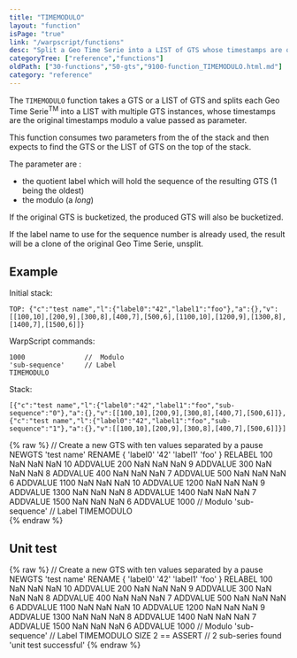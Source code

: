 ```yaml
---
title: "TIMEMODULO"
layout: "function"
isPage: "true"
link: "/warpscript/functions"
desc: "Split a Geo Time Serie into a LIST of GTS whose timestamps are original timestamps modulo a value passed as parameter"
categoryTree: ["reference","functions"]
oldPath: ["30-functions","50-gts","9100-function_TIMEMODULO.html.md"]
category: "reference"
---
```

 

The `TIMEMODULO` function takes a GTS or a LIST of GTS and splits each Geo Time Serie<sup>TM</sup> into a LIST with multiple GTS instances, whose timestamps are the original timestamps modulo a value passed as parameter. 

This function consumes two parameters from the of the stack and then expects to find the GTS or the LIST of GTS  on the top of the stack.

The parameter are :

- the quotient label which will hold the sequence of the resulting GTS (1 being the oldest)
- the modulo (a *long*) 


If the original GTS is bucketized, the produced GTS will also be bucketized.

If the label name to use for the sequence number is already used, the result will be a clone of the original Geo Time Serie, unsplit.

## Example ##

Initial stack:

    TOP: {"c":"test name","l":{"label0":"42","label1":"foo"},"a":{},"v":[[100,10],[200,9],[300,8],[400,7],[500,6],[1100,10],[1200,9],[1300,8],[1400,7],[1500,6]]}


WarpScript commands:

    1000               //  Modulo
    'sub-sequence'     // Label          
    TIMEMODULO

Stack: 

    [{"c":"test name","l":{"label0":"42","label1":"foo","sub-sequence":"0"},"a":{},"v":[[100,10],[200,9],[300,8],[400,7],[500,6]]},{"c":"test name","l":{"label0":"42","label1":"foo","sub-sequence":"1"},"a":{},"v":[[100,10],[200,9],[300,8],[400,7],[500,6]]}]

{% raw %}
<warp10-warpscript-widget backend="{{backend}}"  exec-endpoint="{{execEndpoint}}">// Create a new GTS with ten values separated by a pause 
NEWGTS 
'test name'
RENAME
{ 'label0' '42' 'label1' 'foo' }
RELABEL
100  NaN NaN NaN 10 ADDVALUE
200  NaN NaN NaN  9 ADDVALUE
300  NaN NaN NaN  8 ADDVALUE
400  NaN NaN NaN  7 ADDVALUE
500  NaN NaN NaN  6 ADDVALUE
1100  NaN NaN NaN 10 ADDVALUE
1200  NaN NaN NaN  9 ADDVALUE
1300  NaN NaN NaN  8 ADDVALUE
1400  NaN NaN NaN  7 ADDVALUE
1500  NaN NaN NaN  6 ADDVALUE
1000              // Modulo
'sub-sequence'    // Label
TIMEMODULO   
</warp10-warpscript-widget>
{% endraw %}    


## Unit test ##

{% raw %}
<warp10-warpscript-widget backend="{{backend}}"  exec-endpoint="{{execEndpoint}}">// Create a new GTS with ten values separated by a pause 
NEWGTS 
'test name'
RENAME
{ 'label0' '42' 'label1' 'foo' }
RELABEL
100  NaN NaN NaN 10 ADDVALUE
200  NaN NaN NaN  9 ADDVALUE
300  NaN NaN NaN  8 ADDVALUE
400  NaN NaN NaN  7 ADDVALUE
500  NaN NaN NaN  6 ADDVALUE
1100  NaN NaN NaN 10 ADDVALUE
1200  NaN NaN NaN  9 ADDVALUE
1300  NaN NaN NaN  8 ADDVALUE
1400  NaN NaN NaN  7 ADDVALUE
1500  NaN NaN NaN  6 ADDVALUE
1000              // Modulo
'sub-sequence'    // Label
TIMEMODULO
SIZE 2 == ASSERT  // 2 sub-series found 
'unit test successful'
</warp10-warpscript-widget>
{% endraw %}        
